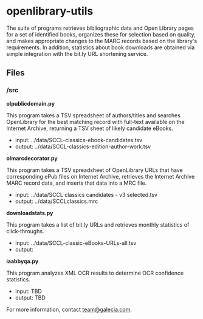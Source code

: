 openlibrary-utils
=================

The suite of programs retrieves bibliographic data and Open Library pages for a set of identified books, organizes these for selection based on quality, and makes appropriate changes to the MARC records based on the library's requirements. In addition, statistics about book downloads are obtained via simple integration with the bit.ly URL shortening service.

## Files

### /src

**olpublicdomain.py**

This program takes a TSV spreadsheet of authors/titles and searches OpenLibrary for the best matching record with full-text available on the Internet Archive, returning a TSV sheet of likely candidate eBooks.

* input: ../data/SCCL-classics-ebook-candidates.tsv
* output: ../data/SCCL-classics-edition-author-work.tsv


**olmarcdecorator.py**

This program takes a TSV spreadsheet of OpenLibrary URLs that have corresponding ePub files on Internet Archive, retrieves the Internet Archive MARC record data, and inserts that data into a MRC file.

* input: ../data/SCCL classics candidates - v3 selected.tsv
* output: ../data/SCCLclassics.mrc


**downloadstats.py**

This program takes a list of bit.ly URLs and retrieves monthly statistics of click-throughs.

* input: ../data/SCCL-classic-eBooks-URLs-all.tsv
* output: *<stdout>*

**iaabbyqa.py**

This program analyzes XML OCR results to determine OCR confidence statistics.

* input: TBD
* output: TBD


For more information, contact team@galecia.com.



